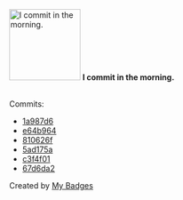<img src="https://my-badges.github.io/my-badges/morning-commits.png" alt="I commit in the morning." title="I commit in the morning." width="128">
<strong>I commit in the morning.</strong>
<br><br>

Commits:

- <a href="https://github.com/Rignchen/advent-of-code/commit/1a987d6466932d0186b3ff612a92f8380893363c">1a987d6</a>
- <a href="https://github.com/Rignchen/advent-of-code/commit/e64b9643b8393b943059e911ae8b7ba755c010e9">e64b964</a>
- <a href="https://github.com/Rignchen/advent-of-code/commit/810626fdc306e5658ec437a67559c1af510b1809">810626f</a>
- <a href="https://github.com/Rignchen/advent-of-code/commit/5ad175a8016d2ce22d11bdaf4a98b4e1c5de07dc">5ad175a</a>
- <a href="https://github.com/Rignchen/advent-of-code/commit/c3f4f01bff3e3e566a891a4283519c2c8d392570">c3f4f01</a>
- <a href="https://github.com/Rignchen/dotfile/commit/67d6da2cafe626cc797020d8dc4038efa77e7adc">67d6da2</a>


Created by <a href="https://github.com/my-badges/my-badges">My Badges</a>